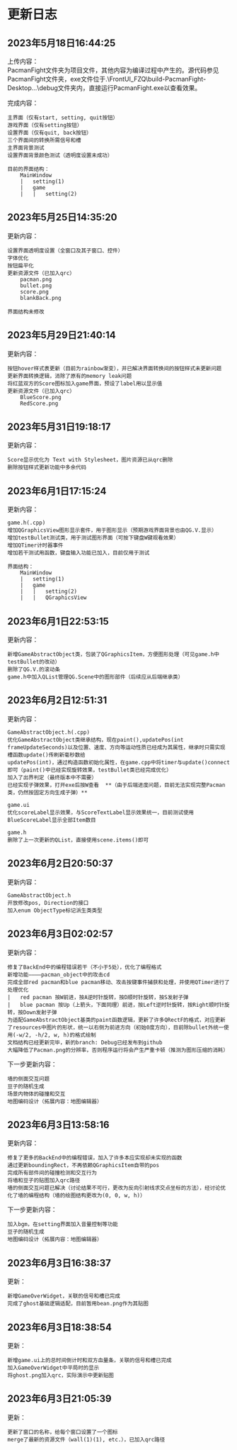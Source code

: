 # 更新日志
## 2023年5月18日16:44:25

上传内容：  
    PacmanFight文件夹为项目文件，其他内容为编译过程中产生的。源代码参见PacmanFight文件夹，exe文件位于.\FrontUI_FZQ\build-PacmanFight-Desktop...\debug文件夹内，直接运行PacmanFight.exe以查看效果。

完成内容：  
    
    主界面（仅有start, setting, quit按钮）  
    游戏界面（仅有setting按钮）  
    设置界面（仅有quit, back按钮）  
    三个界面间的转换所需信号和槽  
    主界面背景测试  
    设置界面背景颜色测试（透明度设置未成功）  
    
    目前的界面结构：  
        MainWindow
        |   setting(1)
        |   game
        |   |   setting(2)

## 2023年5月25日14:35:20

更新内容：  
    
    设置界面透明度设置（全窗口及其子窗口、控件）  
    字体优化  
    按钮扁平化  
    更新资源文件（已加入qrc）  
        pacman.png  
        bullet.png  
        score.png  
        blankBack.png  

    界面结构未修改

## 2023年5月29日21:40:14

更新内容：  

    按钮hover样式表更新（目前为rainbow渐变），并已解决界面转换间的按钮样式未更新问题  
    更新界面转换逻辑，消除了原有的memory leak问题  
    将红蓝双方的Score图标加入game界面，预设了label用以显示值  
    更新资源文件（已加入qrc）  
        BlueScore.png  
        RedScore.png  

## 2023年5月31日19:18:17

更新内容：  

    Score显示优化为 Text with Stylesheet，图片资源已从qrc删除  
    删除按钮样式更新功能中多余代码  

## 2023年6月1日17:15:24

更新内容：  

    game.h(.cpp)  
    增加QGraphicsView图形显示套件，用于图形显示（预期游戏界面背景也由QG.V.显示）  
    增加testBullet测试类，用于测试图形界面（可按下键盘W键观看效果）  
    增加QTimer计时器事件  
    增加若干测试用函数，键盘输入功能已加入，目前仅用于测试  

    界面结构：  
        MainWindow
        |   setting(1)
        |   game
        |   |   setting(2)
        |   |   QGraphicsView

## 2023年6月1日22:53:15

更新内容：  

    新增GameAbstractObject类，包装了QGraphicsItem，方便图形处理（可见game.h中testBullet的改动）  
    删除了QG.V.的滚动条  
    game.h中加入QList管理QG.Scene中的图形部件（后续应从后端继承类）  

## 2023年6月2日12:51:31

更新内容：

    GameAbstractObject.h(.cpp)  
    优化GameAbstractObject类继承结构，现在paint(),updatePos(int frameUpdateSeconds)以及位置、速度、方向等运动性质已经成为其属性，继承时只需实现槽函数update()传刷新毫秒数给
    updatePos(int)，通过构造函数初始化属性，在game.cpp中将timer与update()connect即可（paint()中已经实现旋转效果，testBullet类已经完成优化）  
    加入了出界判定（最终版本中不需要）  
    已经实现子弹效果，打开exe后按W查看  **（由于后端进度问题，目前无法实现完整Pacman类，仍然按固定方向生成子弹）**  
    
    game.ui  
    优化scoreLabel显示效果，与ScoreTextLabel显示效果统一，目前测试使用BlueScoreLabel显示全部Item数目  
    
    game.h
    删除了上一次更新的QList，直接使用scene.items()即可  

## 2023年6月2日20:50:37

更新内容：  

    GameAbstractObject.h  
    开放修改pos, Direction的接口  
    加入enum ObjectType标记派生类类型  

## 2023年6月3日02:02:57

更新内容：  

    修复了BackEnd中的编程错误若干（不小于5处），优化了编程格式  
    新增功能————pacman_object中的攻击cd  
    完成全部red pacman和blue pacman移动、攻击按键事件捕获和处理，并使用QTimer进行了处理优化  
    |   red pacman 按W前进，按A逆时针旋转，按D顺时针旋转，按S发射子弹  
    |   blue pacman 按Up（上箭头，下面同理）前进，按Left逆时针旋转，按Right顺时针旋转，按Down发射子弹  
    为适配GameAbstractObject基类的paint函数逻辑，更新了许多QRectF的格式，对应更新了resources中图片的形状，统一以右侧为前进方向（初始0度方向），目前除bullet外统一使用(-w/2, -h/2, w, h)的格式绘制  
    文档结构已经更新完毕，新的branch: Debug已经发布到github  
    大幅降低了Pacman.png的分辨率，否则程序运行将会产生严重卡顿（推测为图形压缩的消耗）  

下一步更新内容：  

    墙的侧面交互问题  
    豆子的随机生成  
    场景内物体的碰撞和交互  
    地图编码设计（拓展内容：地图编辑器）  

## 2023年6月3日13:58:16

更新内容：  
    
    修复了更多的BackEnd中的编程错误，加入了许多本应实现却未实现的函数  
    通过更新boundingRect，不再依赖QGraphicsItem自带的pos  
    完成所有部件间的碰撞检测和交互行为  
    将墙和豆子的贴图加入qrc路径  
    墙的侧面交互问题已解决（讨论结果不可行，更改为反向引射线求交点坐标的方法），经讨论优化了墙的编程结构（墙的绘图结构更改为(0, 0, w, h)）  

下一步更新内容：  
    
    加入bgm，在setting界面加入音量控制等功能  
    豆子的随机生成  
    地图编码设计（拓展内容：地图编辑器）  

## 2023年6月3日16:38:37

更新：  

    新增GameOverWidget，关联的信号和槽已完成  
    完成了ghost基础逻辑适配，目前暂用bean.png作为其贴图  

## 2023年6月3日18:38:54

更新：  

    新增game.ui上的总时间倒计时和双方血量条，关联的信号和槽已完成  
    加入GameOverWidget中平局时的显示  
    将ghost.png加入qrc，实际演示中更新贴图  

## 2023年6月3日21:05:39

更新：  

    更新了窗口的名称，给每个窗口设置了一个图标  
    merge了最新的资源文件（wall(1)(1), etc.），已加入qrc路径  